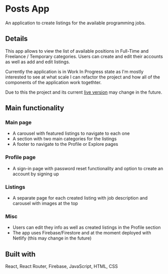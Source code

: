 # Posts App

An application to create listings for the available programming jobs.

## Details

This app allows to view the list of available positions in Full-Time and Freelance / Temporary categories. Users can create and edit their accounts as well as add and edit listings.

Currently the application is in Work In Progress state as I'm mostly interested to see at what scale I can refactor the project and how all of the components of the application work togethter.

Due to this the project and its current [live version](https://rad-sundae-cd883a.netlify.app/) may change in the future.

## Main functionality

### Main page

- A carousel with featured listings to navigate to each one
- A section with two main categories for the listings
- A footer to navigate to the Profile or Explore pages

### Profile page

- A sign-in page with password reset functionality and option to create an account by signing up

### Listings

- A separate page for each created listing with job description and carousel with images at the top

### Misc

- Users can edit they info as well as created listings in the Profile section
- The app uses Firebase/Firestore and at the moment deployed with Netlify (this may change in the future)

## Built with

React, React Router, Firebase, JavaScript, HTML, CSS
